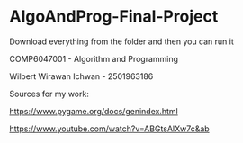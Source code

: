 # AlgoAndProg-Final-Project

Download everything from the folder and then you can run it

COMP6047001 - Algorithm and Programming

Wilbert Wirawan Ichwan - 2501963186

Sources for my work:

https://www.pygame.org/docs/genindex.html

https://www.youtube.com/watch?v=ABGtsAlXw7c&ab
